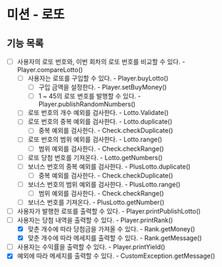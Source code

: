 # 미션 - 로또

## 기능 목록
- [ ] 사용자의 로또 번호와, 이번 회차의 로또 번호를 비교할 수 있다. - Player.compareLotto()
  - [ ] 사용자는 로또를 구입할 수 있다. - Player.buyLotto()
    - [ ] 구입 금액을 설정한다. - Player.setBuyMoney()
    - [ ] 1 ~ 45의 로또 번호를 발행할 수 있다. - Player.publishRandomNumbers()
  - [ ] 로또 번호의 개수 예외를 검사한다. - Lotto.Validate()
  - [ ] 로또 번호의 중복 예외를 검사한다. - Lotto.duplicate()
    - [ ] 중복 예외를 검사한다. - Check.checkDuplicate()
  - [ ] 로또 번호의 범위 예외를 검사한다. - Lotto.range()
    - [ ] 범위 예외를 검사한다. - Check.checkRange()
  - [ ] 로또 당첨 번호를 기져온다. - Lotto.getNumbers()
  - [ ] 보너스 번호의 중복 예외를 검사한다. - PlusLotto.duplicate()
    - [ ] 중복 예외를 검사한다. - Check.checkDuplicate()
  - [ ] 보너스 번호의 범위 예외를 검사한다. - PlusLotto.range()
    - [ ] 범위 예외를 검사한다. - Check.checkRange()
  - [ ] 보너스 번호를 기져온다. - PlusLotto.getNumber()
- [ ] 사용자가 발행한 로또를 출력할 수 있다. - Player.printPublishLotto() 
- [ ] 사용자는 당첨 내역을 출력할 수 있다. - Player.printRank()
  - [x] 맞춘 개수에 따라 당첨금을 가져올 수 있다. - Rank.getMoney() 
  - [x] 맞춘 개수에 따라 메세지를 출력할 수 있다. - Rank.getMessage()
- [ ] 사용자는 수익률을 출력할 수 있다. - Player.printYield()
- [x] 예외에 따라 메세지를 출력할 수 있다. - CustomException.getMessage()